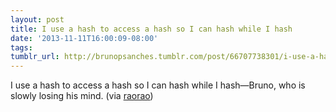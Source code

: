 ```yaml
---
layout: post
title: I use a hash to access a hash so I can hash while I hash
date: '2013-11-11T16:00:09-08:00'
tags:
tumblr_url: http://brunopsanches.tumblr.com/post/66707738301/i-use-a-hash-to-access-a-hash-so-i-can-hash-while
---
```

I use a hash to access a hash so I can hash while I hash&#8212;Bruno, who is slowly losing his mind. (via <a class="tumblr_blog vt-p" href="http://raorao.tumblr.com/">raorao</a>)
